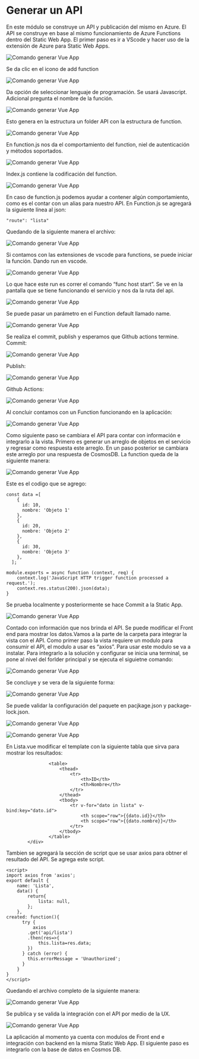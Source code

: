 # Generar un API

En este módulo se construye un API y publicación del mismo en Azure. El API se construye en base al mismo funcionamiento de Azure Functions dentro del Static Web App. El primer paso es ir a VScode y hacer uso de la extensión de Azure para Static Web Apps.

![Comando generar Vue App](/media/image44.png)

Se da clic en el icono de add function

![Comando generar Vue App](/media/image45.png)

Da opción de seleccionar lenguaje de programación. Se usará Javascript. Adicional pregunta el nombre de la función.
 
![Comando generar Vue App](/media/image46.png)

Esto genera en la estructura un folder API con la estructura de function.

![Comando generar Vue App](/media/image47.png)
 
En function.js nos da el comportamiento del function, niel de autenticación y métodos soportados.
 
![Comando generar Vue App](/media/image48.png)
 
Index.js contiene la codificación del function.
  
![Comando generar Vue App](/media/image49.png)
 
En caso de function.js podemos ayudar a contener algún comportamiento, como es el contar con un alias para nuestro API. En Function.js se agregará la siguiente línea al json:

```
"route": "lista"
```

Quedando de la siguiente manera el archivo:
 
![Comando generar Vue App](/media/image50.png)
  
Si contamos con las extensiones de vscode para functions, se puede iniciar la función. Dando run en vscode. 
 
![Comando generar Vue App](/media/image51.png)
 
Lo que hace este run es correr el comando “func host start”. Se ve en la pantalla que se tiene funcionando el servicio y nos da la ruta del api.
 
![Comando generar Vue App](/media/image52.png)
 
Se puede pasar un parámetro en el Function default llamado name.
 
![Comando generar Vue App](/media/image53.png)
 
Se realiza el commit, publish y esperamos que Github actions termine.
Commit: 

![Comando generar Vue App](/media/image54.png)
 
Publish:   

![Comando generar Vue App](/media/image55.png)
 
Github Actions:  

![Comando generar Vue App](/media/image56.png)
 
Al concluir contamos con un Function funcionando en la aplicación:
 
![Comando generar Vue App](/media/image57.png)
 
Como siguiente paso se cambiara el API para contar con información e integrarlo a la vista. Primero es generar un arreglo de objetos en el servicio y regresar como respuesta este arreglo. En un paso posterior se cambiara este arreglo por una respuesta de CosmosDB. La function queda de la siguiente manera:

![Comando generar Vue App](/media/image58.png)
 
Este es el codigo que se agrego:
```
const data =[
    {
      id: 10,
      nombre: 'Objeto 1'
    },
    {
      id: 20,
      nombre: 'Objeto 2'
    },
    {
      id: 30,
      nombre: 'Objeto 3'
    },
  ];

module.exports = async function (context, req) {
    context.log('JavaScript HTTP trigger function processed a request.');
    context.res.status(200).json(data);
}
```

Se prueba localmente y posteriormente se hace Commit a la Static App. 

![Comando generar Vue App](/media/image59.png)
 
Contado con información que nos brinda el API. Se puede modificar el Front end para mostrar los datos.Vamos a la parte de la carpeta para integrar la vista con el API. Como primer paso la vista requiere un modulo para consumir el API, el modulo a usar es “axios”. Para usar este modulo se va a instalar. Para integrarlo a la solución y configurar se inicia una terminal, se pone al nivel del forlder principal y se ejecuta el siguietne comando:

![Comando generar Vue App](/media/image60.png)
 
Se concluye y se vera de la siguiente forma:

![Comando generar Vue App](/media/image61.png)
  
Se puede validar la configuración del paquete en pacjkage.json y package-lock.json.

![Comando generar Vue App](/media/image62.png)

![Comando generar Vue App](/media/image63.png)
 
En Lista.vue modificar el template con la siguiente tabla que sirva para mostrar los resultados:

```
                <table>
                    <thead> 
                        <tr>
                            <th>ID</th>
                            <th>Nombre</th>
                        </tr>
                    </thead>
                    <tbody>
                        <tr v-for="dato in lista" v-bind:key="dato.id">
                            <th scope="row">{{dato.id}}</th>
                            <th scope="row">{{dato.nombre}}</th>
                        </tr>
                    </tbody>
                </table>
        </div>

```

Tambien se agregará la sección de script que se usar axios para obtner el resultado del API. Se agrega este script.

```
<script>
import axios from 'axios';
export default {
    name: 'Lista',
    data() {
        return{
            lista: null,
        };
    },
created: function(){
      try {
          axios
        .get('api/lista')
        .then(res=>{
            this.lista=res.data;
        })
      } catch (error) {
        this.errorMessage = 'Unauthorized';
      }
    }
}
</script>
```

Quedando el archivo completo de la siguiente manera:

![Comando generar Vue App](/media/image64.png)
 
Se publica y se valida la integración con el API por medio de la UX.
 
![Comando generar Vue App](/media/image65.png)
 
La aplicación al momento ya cuenta con modulos de Front end e integración con backend en la misma Static Web App. El siguiente paso es integrarlo con la base de datos en Cosmos DB.

 
